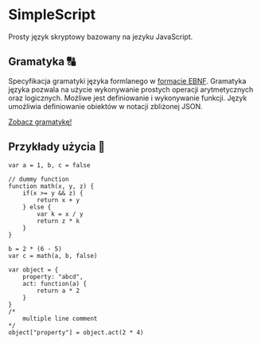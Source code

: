 # SimpleScript
Prosty język skryptowy bazowany na jezyku JavaScript.

## Gramatyka :capital_abcd:
Specyfikacja gramatyki języka formlanego w [formacie EBNF](https://en.wikipedia.org/wiki/Extended_Backus%E2%80%93Naur_form).
Gramatyka języka pozwala na użycie wykonywanie prostych operacji arytmetycznych oraz logicznych. Możliwe jest definiowanie i wykonywanie funkcji. Język umożliwia definiowanie obiektów w notacji zbliżonej JSON.

[Zobacz gramatykę!](SImpleScript.ebnf)


## Przykłady użycia :page_facing_up:
```
var a = 1, b, c = false

// dummy function
function math(x, y, z) {
    if(x >= y && z) {
        return x + y
    } else {
        var k = x / y
        return z * k
    }
}

b = 2 * (6 - 5)
var c = math(a, b, false)

var object = {
    property: "abcd",
    act: function(a) {
        return a * 2
    }
}
/*
    multiple line comment
*/
object["property"] = object.act(2 * 4)
```

